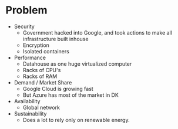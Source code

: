 # Problem

- Security
  - Government hacked into Google, and took actions to make all infrastructure built inhouse
  - Encryption
  - Isolated containers
- Performance
  - Datahouse as one huge virtualized computer
  - Racks of CPU's
  - Racks of RAM
- Demand / Market Share
  - Google Cloud is growing fast
  - But Azure has most of the market in DK
- Availability
  - Global network
- Sustainability
  - Does a lot to rely only on renewable energy.
